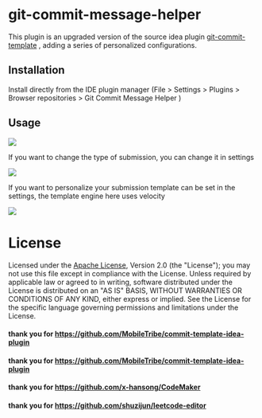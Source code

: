 # git-commit-message-helper
This plugin is an upgraded version of the source idea plugin [git-commit-template](https://plugins.jetbrains.com/plugin/9861-git-commit-template) , adding a series of personalized configurations. 


## Installation
Install directly from the IDE plugin manager (File > Settings > Plugins > Browser repositories > Git Commit Message Helper
)

## Usage
![](https://raw.githubusercontent.com/AutismSuperman/git-commit-message-helper/master/image/operation.gif)

If you want to change the type of submission, you can change it in settings

![](https://raw.githubusercontent.com/AutismSuperman/git-commit-message-helper/master/image/settings-1.png)

If you want to personalize your submission template can be set in the settings, the template engine here uses velocity

![](https://raw.githubusercontent.com/AutismSuperman/git-commit-message-helper/master/image/settings-2.png)

# License
Licensed under the  [Apache License](http://www.apache.org/licenses/LICENSE-2.0), Version 2.0 (the "License"); you may not use this file except in compliance with the License. 
Unless required by applicable law or agreed to in writing, software distributed under the License is distributed on an "AS IS" BASIS, WITHOUT WARRANTIES OR CONDITIONS OF ANY KIND, either express or implied. See the License for the specific language governing permissions and limitations under the License.


#### thank you for   https://github.com/MobileTribe/commit-template-idea-plugin
#### thank you for   https://github.com/MobileTribe/commit-template-idea-plugin
#### thank you for   https://github.com/x-hansong/CodeMaker
#### thank you for   https://github.com/shuzijun/leetcode-editor
